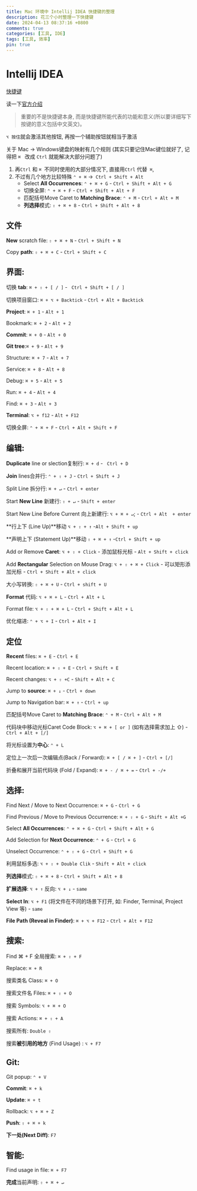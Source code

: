 ```yaml
---
title: Mac 环境中 Intellij IDEA 快捷键的整理
description: 花三个小时整理一下快捷键
date: 2024-04-13 08:37:16 +0800
comments: true
categories: [工具, IDE]
tags: [工具, 效率]
pin: true
---
```


# Intellij IDEA

[快捷键](jetbrains://idea/settings?name=Keymap)

读一下[官方介绍](https://www.jetbrains.com/help/idea/viewing-structure-and-hierarchy-of-the-source-code.html)



> 重要的不是快捷键本身, 而是快捷键所能代表的功能和意义(所以要详细写下按键的意义包括中文英文)。



`⌥ 按住`就会激活其他按钮, 再按一个辅助按钮就相当于激活

关于 Mac -> Windows键盘的映射有几个规则 (其实只要记住Mac键位就好了, 记得把 `⌘ ` 改成 `Ctrl` 就能解决大部分问题了)
1. 再`Ctrl` 和 `⌘ `不同时使用的大部分情况下, 直接用`Ctrl` 代替` ⌘`, 
2. 不过有几个地方比较特殊 `⌃ + ⌘` ->` Ctrl + Shift + Alt`
	- Select **All Occurrences**: `⌃ + ⌘ + G` - `Ctrl + Shift + Alt + G`
	- 切换全屏: `⌃ + ⌘ + F` - `Ctrl + Shift + Alt + F`
	- 匹配括号Move Caret to **Matching Brace**: `⌃ + M` - `Ctrl + Alt + M` 
	- **列选择**模式: `⇧ + ⌘ + 8` - `Ctrl + Shift + Alt + 8`

## 文件

**New** scratch file: `⇧ + ⌘ + N` - `Ctrl + Shift + N`

Copy **path**: `⇧ + ⌘ + C` -   `Ctrl + Shift + C`



## 界面:

切换 **tab**: `⌘ + ⇧ + [ / ]` - ` Ctrl + Shift + [ / ]`

切换项目窗口: `⌘ + ⌥ + Backtick`  -  `Ctrl + Alt + Backtick`

**Project**: `⌘ + 1` - `Alt + 1`

Bookmark: `⌘ + 2` - `Alt + 2`

**Commit**: `⌘ + 0` - `Alt + 0`

**Git tree**:`⌘ + 9` - `Alt + 9`

Structure: `⌘ + 7` - `Alt + 7`

Service: `⌘ + 8` - `Alt + 8`

Debug: `⌘ + 5` - `Alt + 5`

Run: `⌘ + 4` - `Alt + 4`

Find: `⌘ + 3` - `Alt + 3`

**Terminal**: `⌥ + f12` - `Alt + F12`

切换全屏: `⌃ + ⌘ + F` - `Ctrl + Alt + Shift + F`





## 编辑:

**Duplicate** line or slection复制行: `⌘ + d` - ` Ctrl + D`

**Join** lines合并行:  `⌃ + ⇧ + J` -  `Ctrl + Shift + J`



Split Line 拆分行: `⌘ + ↵` - `Ctrl + enter`

Start **New Line** 新建行: `⇧ + ↵` -  `Shift + enter`

Start New Line Before Current 向上新建行: `⌥ + ⌘ + ↵`;  - `Ctrl + Alt  + enter`



**行上下 (Line Up)**移动 `⌥ + ⇧ + ↑` -`Alt + Shift + up`

**声明上下 (Statement Up)**移动 `⇧ + ⌘ + ↑` -`Ctrl + Shift + up`



Add or Remove **Caret**: `⌥ + ⇧ + Click` - 添加鼠标光标 - `Alt + Shift + click`

Add **Rectangular** Selection on Mouse Drag: `⌥ + ⇧ + ⌘ + Click` - 可以矩形添加光标 -  `Ctrl + Shift + Alt + click`



大小写转换: `⇧ + ⌘ + U` - `Ctrl + shift + U`

**Format** 代码: `⌥ + ⌘ + L` - `Ctrl + Alt + L`

Format file: `⌥ + ⇧ + ⌘ + L` - `Ctrl + Shift + Alt + L`

优化缩进: `⌃ + ⌥ + I` - `Ctrl + Alt + I`



## 定位

**Recent** files: `⌘ + E` - `Ctrl + E`

Recent location: `⌘ + ⇧ + E` -  `Ctrl + Shift + E`

Recent changes: `⌥ + ⇧ +C` -  `Shift + Alt + C`



Jump to **source**: `⌘ + ↓` - `Ctrl + down`

Jump to Navigation bar: `⌘ + ↑` - `Ctrl + up`



匹配括号Move Caret to **Matching Brace**: `⌃ + M` - `Ctrl + Alt + M` 

代码块中移动光标Caret Code Block: `⌥ + ⌘ + [ or ]` (如有选择需求加上 ⇧) - `Ctrl + Alt + [/]`

将光标设置为**中心**: `⌃ + L` 

定位上一次后一次编辑点(Back / Forward): `⌘ + [ / ⌘ + ]` - `Ctrl + [/]`

折叠和展开当前代码块 (Fold / Expand): `⌘ + - / ⌘ + =`  -  `Ctrl + -/+`



## 选择:

Find Next / Move to Next Occurrence: `⌘ + G`  - `Ctrl + G`

Find Previous / Move to Previous Occurrence: `⌘ + ⇧ + G` - `Shift + Alt +G`

Select **All Occurrences**: `⌃ + ⌘ + G` - `Ctrl + Shift + Alt + G`

Add Selection for **Next Occurrence**: `⌃ + G`  - `Ctrl + G`

Unselect Occurrence: `⌃ + ⇧ + G` - `Ctrl + Shift + G`



利用鼠标多选: `⌥ + ⇧ + Double Clik` - `Shift + Alt + click`



**列选择**模式: `⇧ + ⌘ + 8` - `Ctrl + Shift + Alt + 8`



**扩展选择**: `⌥ + ↑` 反向: `⌥ + ↓` - `same`

**Select In**: `⌥ + F1` (将文件在不同的场景下打开, 如: Finder, Terminal, Project View 等) - `same`



**File Path (Reveal in Finder)**: `⌘ + ⌥ + F12` - `Ctrl + Alt + F12`



## 搜索: 

Find ⌘ + F 全局搜索: `⌘ + ⇧ + F`

Replace: `⌘ + R`

搜索类名 Class: `⌘ + O`

搜索文件名 Files: `⌘ + ⇧ + O`

搜索 Symbols: `⌥ + ⌘ + O`

搜索 Actions: `⌘ + ⇧ + A`

搜索所有: `Double ⇧`

搜索**被引用的地方** (Find Usage) : `⌥ + F7`

## Git:

Git popup: `⌃ + V`

**Commit**: `⌘ + k`

**Update**: `⌘ + t`

Rollback: `⌥ + ⌘ + Z`

**Push**: `⇧ + ⌘ + k`

**下一处(Next Diff)**: `F7`



## 智能:

Find usage in file: `⌘ + F7`

**完成**当前声明: `⇧ + ⌘ + ↵`
